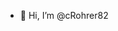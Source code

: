 - 👋 Hi, I’m @cRohrer82
<!--
# =    Resume    =

-Date: 07/26/21-

## PROFESSIONAL SUMMARY

Information Technology professional specializing in .Net programming. Extensive experience using and maintaining warehouse technology. Seeking a position in technology support or web development.

## TECHNOLOGY SKILLS
Designing useful web applications and information systems with .Net framework using VB, C#, ASP.Net, Razor, MVC, and SQL.
Using web design skills to develop interesting and functional web pages with HTML, CSS, and JavaScript (including JSON and jQuery).

## EDUCATION AND PROJECTS
Bachelors in Information Technology, Web Development Using .NET

American Public University System, Charles Town, WV

Magna Cum Laude

Calculator Projects: using C#, VB, JavaScript and jQuery, Python, and more

* Enter two numbers and calculate the sum, difference, product, and quotient
	
* Front-end web page design / Back-end web design
	
Technology Solution Project: Agile development

* Create IT solutions for established company with great attention to detail 
	
## EMPLOYMENT
Applied Industrial Technologies, Carlisle Distribution Center – JR2194

Carlisle, PA (since 12/2005, 15 years)

* Instrumental in training / implementation of new Warehouse Management System
	* Used analytical and communication skills to instruct other team members and management on methods of completing tasks with SAP both in-person and with step-by-step instructions
	* Flexible and can operate in any position in shipping
	* Communicate issues with new WMS to management and troubleshoot solutions
	* Helped save about 10 person-hours per week
* Utilizing technical skills
	* Performed removal and installation of end-user desktop computer hardware, software (including Windows operating systems), and networking devices at 5 different areas
	* Utilize Microsoft Office and file management for creating and maintaining reports and step-by-step instructions
	* Helped plan installation of new equipment, saving 10 minutes / day
* Distribution Center Shipping Team Lead Backup
	* Managing a lean team that can still reliably process 150 – 200 orders or more per day through UPS, FedEx, and freight line carriers
	* Receiving 5 or more phone calls from customers or representatives per day
* Proven success in safety and business practices
	* Utilizing Kaizen principles to suggest better, safer, and cost-effective methods of performing business procedures without compromising customer service (Continuous Improvement)
	* Certified in Adult CPR and AED
	* Perform duties with integrity and sound business judgment according to company policies



<!---
cRohrer82/cRohrer82 is a ✨ special ✨ repository because its `README.md` (this file) appears on your GitHub profile.
You can click the Preview link to take a look at your changes.
--->
